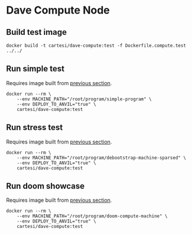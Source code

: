 # Dave Compute Node

## Build test image

```
docker build -t cartesi/dave-compute:test -f Dockerfile.compute.test ../../
```

## Run simple test

Requires image built from [previous section](#build-test-image).

```
docker run --rm \
    --env MACHINE_PATH="/root/program/simple-program" \
    --env DEPLOY_TO_ANVIL="true" \
    cartesi/dave-compute:test
```

## Run stress test

Requires image built from [previous section](#build-test-image).

```
docker run --rm \
    --env MACHINE_PATH="/root/program/debootstrap-machine-sparsed" \
    --env DEPLOY_TO_ANVIL="true" \
    cartesi/dave-compute:test
```

## Run doom showcase

Requires image built from [previous section](#build-test-image).

```
docker run --rm \
    --env MACHINE_PATH="/root/program/doom-compute-machine" \
    --env DEPLOY_TO_ANVIL="true" \
    cartesi/dave-compute:test
```

